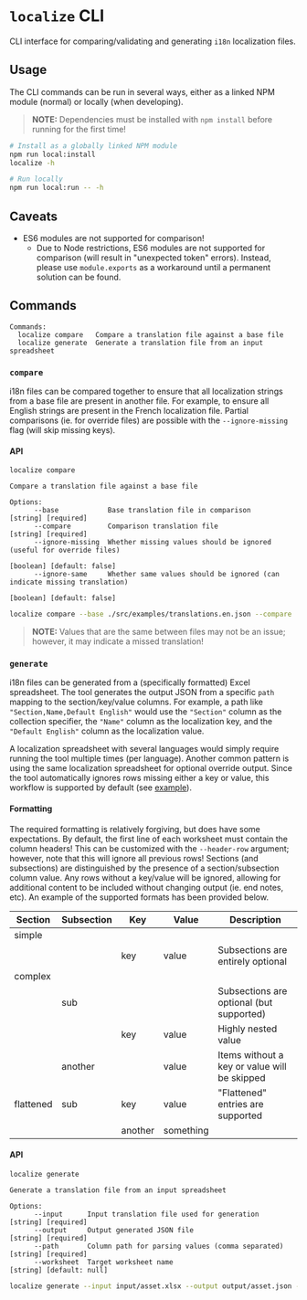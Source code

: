 # `localize` CLI

CLI interface for comparing/validating and generating `i18n` localization files.

## Usage

The CLI commands can be run in several ways, either as a linked NPM module (normal) or locally (when developing).

> **NOTE:** Dependencies must be installed with `npm install` before running for the first time!

```sh
# Install as a globally linked NPM module
npm run local:install
localize -h

# Run locally
npm run local:run -- -h
```

## Caveats

- ES6 modules are not supported for comparison!
  - Due to Node restrictions, ES6 modules are not supported for comparison (will result in "unexpected token" errors). Instead, please use `module.exports` as a workaround until a permanent solution can be found.

## Commands

```
Commands:
  localize compare   Compare a translation file against a base file
  localize generate  Generate a translation file from an input spreadsheet
```

### `compare`

i18n files can be compared together to ensure that all localization strings from a base file are present in another file. For example, to ensure all English strings are present in the French localization file. Partial comparisons (ie. for override files) are possible with the `--ignore-missing` flag (will skip missing keys).

#### API

```
localize compare

Compare a translation file against a base file

Options:
      --base            Base translation file in comparison                      [string] [required]
      --compare         Comparison translation file                              [string] [required]
      --ignore-missing  Whether missing values should be ignored (useful for override files)
                                                                          [boolean] [default: false]
      --ignore-same     Whether same values should be ignored (can indicate missing translation)
                                                                          [boolean] [default: false]
```

```sh
localize compare --base ./src/examples/translations.en.json --compare ./src/examples/translations.es.json
```

> **NOTE:** Values that are the same between files may not be an issue; however, it may indicate a missed translation!

### `generate`

i18n files can be generated from a (specifically formatted) Excel spreadsheet. The tool generates the output JSON from a specific `path` mapping to the section/key/value columns. For example, a path like `"Section,Name,Default English"` would use the `"Section"` column as the collection specifier, the `"Name"` column as the localization key, and the `"Default English"` column as the localization value.

A localization spreadsheet with several languages would simply require running the tool multiple times (per language). Another common pattern is using the same localization spreadsheet for optional override output. Since the tool automatically ignores rows missing either a key or value, this workflow is supported by default (see [example](./input/asset.xlsx)).

#### Formatting

The required formatting is relatively forgiving, but does have some expectations. By default, the first line of each worksheet must contain the column headers! This can be customized with the `--header-row` argument; however, note that this will ignore all previous rows! Sections (and subsections) are distinguished by the presence of a section/subsection column value. Any rows without a key/value will be ignored, allowing for additional content to be included without changing output (ie. end notes, etc). An example of the supported formats has been provided below.

| Section | Subsection | Key | Value | Description |
|---------|------------|-----|-------|-------------|
| simple
| | | key | value | Subsections are entirely optional
| complex
| | sub | | | Subsections are optional (but supported)
| | | key | value | Highly nested value
| | another | | value | Items without a key or value will be skipped
| flattened | sub | key | value | "Flattened" entries are supported
| | | another | something

#### API

```
localize generate

Generate a translation file from an input spreadsheet

Options:
      --input      Input translation file used for generation                    [string] [required]
      --output     Output generated JSON file                                    [string] [required]
      --path       Column path for parsing values (comma separated)              [string] [required]
      --worksheet  Target worksheet name                                    [string] [default: null]
```

```sh
localize generate --input input/asset.xlsx --output output/asset.json --worksheet "screens" --path "Section,Name,Default English"
```

